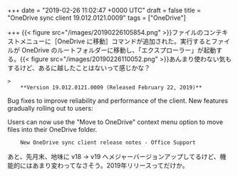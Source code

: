 
+++
date = "2019-02-26 11:02:47 +0000 UTC"
draft = false
title = "OneDrive sync client 19.012.0121.0009"
tags = ["OneDrive"]

+++
{{< figure src="/images/20190226105854.png"  >}}ファイルのコンテキストメニューに［OneDrive に移動］コマンドが追加された。実行するとファイルが OneDrive のルートフォルダーに移動し、「エクスプローラー」が起動する。{{< figure src="/images/20190226110052.png"  >}}あんまり使わない気もするけど、あるに越したことはないって感じかな？

    >
        **Version 19.012.0121.0009 (Released February 22, 2019)**



Bug fixes to improve reliability and performance of the client.
New features gradually rolling out to users:

Users can now use the "Move to OneDrive" context menu option to move files into their OneDrive folder.


        New OneDrive sync client release notes - Office Support
    
あと、先月末、地味に v18 → v19 へメジャーバージョンアップしてるけど、機能的にはあまり変わってなさそう。2019年リリースってだけか。


